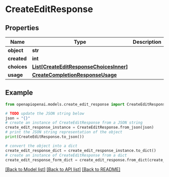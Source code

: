 # CreateEditResponse


## Properties

Name | Type | Description | Notes
------------ | ------------- | ------------- | -------------
**object** | **str** |  | 
**created** | **int** |  | 
**choices** | [**List[CreateEditResponseChoicesInner]**](CreateEditResponseChoicesInner.md) |  | 
**usage** | [**CreateCompletionResponseUsage**](CreateCompletionResponseUsage.md) |  | 

## Example

```python
from openapiopenai.models.create_edit_response import CreateEditResponse

# TODO update the JSON string below
json = "{}"
# create an instance of CreateEditResponse from a JSON string
create_edit_response_instance = CreateEditResponse.from_json(json)
# print the JSON string representation of the object
print(CreateEditResponse.to_json())

# convert the object into a dict
create_edit_response_dict = create_edit_response_instance.to_dict()
# create an instance of CreateEditResponse from a dict
create_edit_response_form_dict = create_edit_response.from_dict(create_edit_response_dict)
```
[[Back to Model list]](../README.md#documentation-for-models) [[Back to API list]](../README.md#documentation-for-api-endpoints) [[Back to README]](../README.md)



